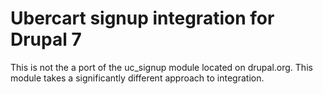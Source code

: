 Ubercart signup integration for Drupal 7
========================================

This is not the a port of the uc_signup module located on drupal.org. This module takes a significantly different approach to integration.
